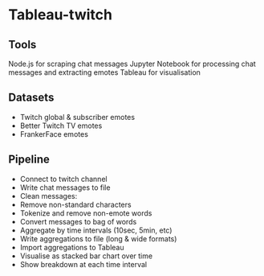 # Tableau-twitch
## Tools
Node.js for scraping chat messages
Jupyter Notebook for processing chat messages and extracting emotes
Tableau for visualisation

## Datasets
* Twitch global & subscriber emotes
* Better Twitch TV emotes
* FrankerFace emotes

## Pipeline
* Connect to twitch channel
* Write chat messages to file
* Clean messages:
 * Remove non-standard characters
 * Tokenize and remove non-emote words
* Convert messages to bag of words
* Aggregate by time intervals (10sec, 5min, etc)
* Write aggregations to file (long & wide formats)
* Import aggregations to Tableau
 * Visualise as stacked bar chart over time
 * Show breakdown at each time interval
